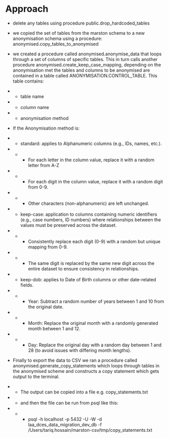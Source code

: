 # Approach
- delete any tables using procedure public.drop_hardcoded_tables
- we copied the set of tables from the marston schema to a new anonymisation schema using a procedure: anonymised.copy_tables_to_anonymised
- we created a procedure called anonymised.anonymise_data that loops through a set of columns of specific tables. This in turn calls another procedure anonymised.create_keep_case_mapping, depending on the anonymisation met
the tables and columns to be anonymised are contained in a table called ANONYMISATION.CONTROL_TABLE. This table contains:
- - table name
- - column name
- - anonymisation method

- If the Anonymisation method is:
- - standard: applies to Alphanumeric columns (e.g., IDs, names, etc.).
- - - For each letter in the column value, replace it with a random letter from A-Z
- - - For each digit in the column value, replace it with a random digit from 0-9.
- - - Other characters (non-alphanumeric) are left unchanged.
- - keep-case: application to columns containing numeric identifiers (e.g., case numbers, ID numbers) where relationships between the values must be preserved across the dataset.
- - - Consistently replace each digit (0-9) with a random but unique mapping from 0-9.
- - - The same digit is replaced by the same new digit across the entire dataset to ensure consistency in relationships.
- - keep-dob: applies to Date of Birth columns or other date-related fields.
- - - Year: Subtract a random number of years between 1 and 10 from the original date.
- - - Month: Replace the original month with a randomly generated month between 1 and 12.
- - - Day: Replace the original day with a random day between 1 and 28 (to avoid issues with differing month lengths).

- Finally to export the data to CSV we ran a procedure called anonymised.generate_copy_statements which loops through tables in the anonymised scheme and constructs a copy statement which gets output to the terminal.
- - The output can be copied into a file e.g. copy_statements.txt
- - and then the file can be run from psql like this:
- - - psql -h localhost -p 5432 -U <dbuser> -W -d laa_dces_data_migration_dev_db -f /Users/tariq.hossain/marston-csv/tmp/copy_statements.txt
